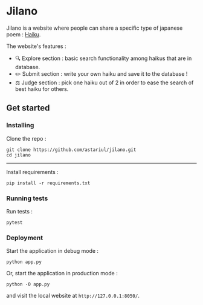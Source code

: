 # Jilano

Jilano is a website where people can share a specific type of japanese poem : [Haiku](https://en.wikipedia.org/wiki/Haiku).

The website's features : 
* 🔍 Explore section : basic search functionality among haikus that are in database.
* ✏️ Submit section : write your own haiku and save it to the database !
* ⚖️ Judge section : pick one haiku out of 2 in order to ease the search of best haiku for others.

## Get started

### Installing

Clone the repo :
```
git clone https://github.com/astariul/jilano.git
cd jilano
```

---

Install requirements :
```
pip install -r requirements.txt
```

### Running tests

Run tests :
```
pytest
```

### Deployment

Start the application in debug mode :
```
python app.py
```

Or, start the application in production mode :
```
python -O app.py
```

and visit the local website at `http://127.0.0.1:8050/`.